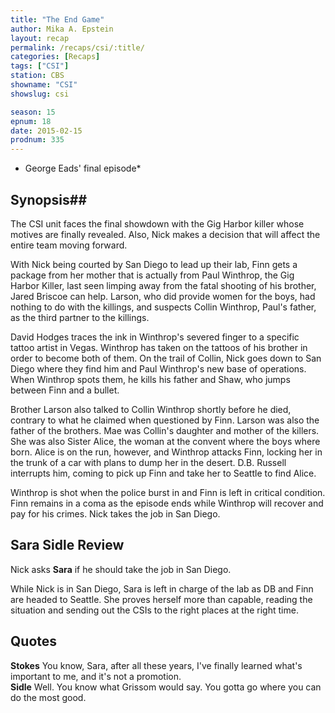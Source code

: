 ```yaml
---
title: "The End Game"
author: Mika A. Epstein
layout: recap
permalink: /recaps/csi/:title/
categories: [Recaps]
tags: ["CSI"]
station: CBS
showname: "CSI"
showslug: csi

season: 15  
epnum: 18  
date: 2015-02-15
prodnum: 335  
---
```


* George Eads' final episode*

## Synopsis## 

The CSI unit faces the final showdown with the Gig Harbor killer whose motives are finally revealed. Also, Nick makes a decision that will affect the entire team moving forward.

With Nick being courted by San Diego to lead up their lab, Finn gets a package from her mother that is actually from Paul Winthrop, the Gig Harbor Killer, last seen limping away from the fatal shooting of his brother, Jared Briscoe  can help. Larson, who did provide women for the boys, had nothing to do with the killings, and suspects Collin Winthrop, Paul's father, as the third partner to the killings.

David Hodges traces the ink in Winthrop's severed finger to a specific tattoo artist in Vegas. Winthrop has taken on the tattoos of his brother in order to become both of them. On the trail of Collin, Nick goes down to San Diego where they find him and Paul Winthrop's new base of operations. When Winthrop spots them, he kills his father and Shaw, who jumps between Finn and a bullet.

Brother Larson also talked to Collin Winthrop shortly before he died, contrary to what he claimed when questioned by Finn. Larson was also the father of the brothers. Mae was Collin's daughter and mother of the killers. She was also Sister Alice, the woman at the convent where the boys where born. Alice is on the run, however, and Winthrop attacks Finn, locking her in the trunk of a car with plans to dump her in the desert. D.B. Russell interrupts him, coming to pick up Finn and take her to Seattle to find Alice.

Winthrop is shot when the police burst in and Finn is left in critical condition. Finn remains in a coma as the episode ends while Winthrop will recover and pay for his crimes. Nick takes the job in San Diego.

## Sara Sidle Review

Nick asks **Sara** if he should take the job in San Diego. 

While Nick is in San Diego, Sara is left in charge of the lab as DB and Finn are headed to Seattle. She proves herself more than capable, reading the situation and sending out the CSIs to the right places at the right time.

## Quotes

**Stokes** You know, Sara, after all these years, I've finally learned what's important to me, and it's not a promotion.  
**Sidle** Well. You know what Grissom would say. You gotta go where you can do the most good.

